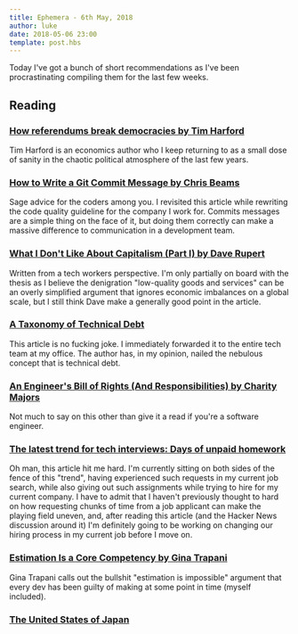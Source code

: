 ```yaml
---
title: Ephemera - 6th May, 2018
author: luke
date: 2018-05-06 23:00
template: post.hbs
---
```

Today I've got a bunch of short recommendations as I've been procrastinating compiling them for the last few weeks.

## Reading

### [How referendums break democracies by Tim Harford](http://timharford.com/2018/03/how-referendums-break-democracies/)

Tim Harford is an economics author who I keep returning to as a small dose of sanity in the chaotic political atmosphere
of the last few years.

### [How to Write a Git Commit Message by Chris Beams](https://chris.beams.io/posts/git-commit/)

Sage advice for the coders among you. I revisited this article while rewriting the code quality guideline for the company 
I work for. Commits messages are a simple thing on the face of it, but doing them correctly can make a massive difference
to communication in a development team.

### [What I Don't Like About Capitalism (Part I) by Dave Rupert](https://daverupert.com/2018/04/what-i-don-t-like-about-capitalism-part-i/)

Written from a tech workers perspective. I'm only partially on board with the thesis as I believe the denigration "low-quality goods and services" can be an overly simplified argument that ignores economic imbalances on a global scale, but I still think Dave make a generally good point in the article.

### [A Taxonomy of Technical Debt](https://engineering.riotgames.com/news/taxonomy-tech-debt)

This article is no fucking joke. I immediately forwarded it to the entire tech team at my office. The author has, in my
opinion, nailed the nebulous concept that is technical debt.

### [An Engineer's Bill of Rights (And Responsibilities) by Charity Majors](https://charity.wtf/2018/03/30/an-engineers-bill-of-rights-and-responsibilities/)

Not much to say on this other than give it a read if you're a software engineer.

### [The latest trend for tech interviews: Days of unpaid homework](https://work.qz.com/1254663/job-interviews-for-programmers-now-often-come-with-days-of-unpaid-homework/)

Oh man, this article hit me hard. I'm currently sitting on both sides of the fence of this "trend", having experienced such
requests in my current job search, while also giving out such assignments while trying to hire for my current company. I have
to admit that I haven't previously thought to hard on how requesting chunks of time from a job applicant can make the playing field
uneven, and, after reading this article (and the Hacker News discussion around it) I'm definitely going to be working on changing our hiring process in my current job before I move on.

### [Estimation Is a Core Competency by Gina Trapani](https://trackchanges.postlight.com/estimation-is-a-core-competency-36dfc1dfdea3)

Gina Trapani calls out the bullshit "estimation is impossible" argument that every dev has been guilty of making at some point in time (myself included).

### [The United States of Japan](https://www.newyorker.com/culture/culture-desk/the-united-states-of-japan)
